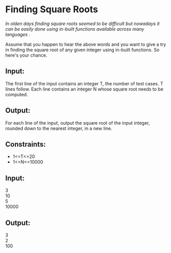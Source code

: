 # Finding Square Roots

_In olden days finding square roots seemed to be difficult but nowadays it can be easily done using in-built functions available across many languages ._

Assume that you happen to hear the above words and you want to give a try in finding the square root of any given integer using in-built functions. So here's your chance.

## Input:
The first line of the input contains an integer T, the number of test cases. T lines follow. Each line contains an integer N whose square root needs to be computed.

## Output:
For each line of the input, output the square root of the input integer, rounded down to the nearest integer, in a new line.

## Constraints:
* 1<=T<=20
* 1<=N<=10000
## Input:
3\
10\
5\
10000

## Output:
3\
2\
100